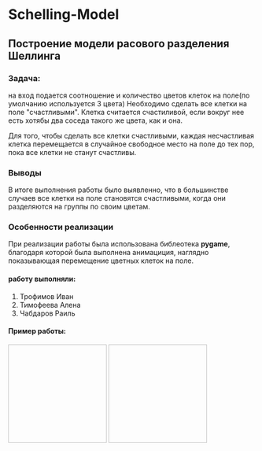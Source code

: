 # Schelling-Model
## Построение модели расового разделения Шеллинга
### Задача:
на вход подается соотношение и количество цветов клеток на поле(по умолчанию используется 3 цвета)
Необходимо сделать все клетки на поле "счастливыми". Клетка считается счастиливой, если вокруг нее есть хотябы два соседа такого же цвета, как и она.

Для того, чтобы сделать все клетки счастливыми, каждая несчастливая клетка перемещается в случайное свободное место на поле до тех пор, пока все клетки не станут счастливы.
### Выводы
В итоге выполнения работы было выявленно, что в большинстве случаев все клетки на поле становятся счастливыми, когда они разделяются на группы по своим цветам.
### Особенности реализации
При реализации работы была использована библеотека <b>pygame</b>, благодаря которой была выполнена анимациция, наглядно показывающая перемещение цветных клеток на поле.

#### работу выполняли:
1) Трофимов Иван
2) Тимофеева Алена
3) Чабдаров Раиль


#### Пример работы:
<img scr = "https://github.com/alena195101/Schelling-Model/blob/master/example.jpg" width="200" height="200">
<img scr = "https://github.com/alena195101/Schelling-Model/blob/master/example2.jpg" width="200" height="200">
